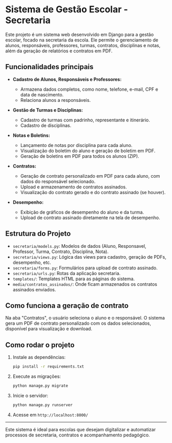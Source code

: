 # Sistema de Gestão Escolar - Secretaria

Este projeto é um sistema web desenvolvido em Django para a gestão escolar, focado na secretaria da escola. Ele permite o gerenciamento de alunos, responsáveis, professores, turmas, contratos, disciplinas e notas, além da geração de relatórios e contratos em PDF.

## Funcionalidades principais

- **Cadastro de Alunos, Responsáveis e Professores:**
  - Armazena dados completos, como nome, telefone, e-mail, CPF e data de nascimento.
  - Relaciona alunos a responsáveis.

- **Gestão de Turmas e Disciplinas:**
  - Cadastro de turmas com padrinho, representante e itinerário.
  - Cadastro de disciplinas.

- **Notas e Boletins:**
  - Lançamento de notas por disciplina para cada aluno.
  - Visualização do boletim do aluno e geração de boletim em PDF.
  - Geração de boletins em PDF para todos os alunos (ZIP).

- **Contratos:**
  - Geração de contrato personalizado em PDF para cada aluno, com dados do responsável selecionado.
  - Upload e armazenamento de contratos assinados.
  - Visualização do contrato gerado e do contrato assinado (se houver).

- **Desempenho:**
  - Exibição de gráficos de desempenho do aluno e da turma.
  - Upload de contrato assinado diretamente na tela de desempenho.

## Estrutura do Projeto

- `secretaria/models.py`: Modelos de dados (Aluno, Responsavel, Professor, Turma, Contrato, Disciplina, Nota).
- `secretaria/views.py`: Lógica das views para cadastro, geração de PDFs, desempenho, etc.
- `secretaria/forms.py`: Formulários para upload de contrato assinado.
- `secretaria/urls.py`: Rotas da aplicação secretaria.
- `templates/`: Templates HTML para as páginas do sistema.
- `media/contratos_assinados/`: Onde ficam armazenados os contratos assinados enviados.

## Como funciona a geração de contrato

Na aba "Contratos", o usuário seleciona o aluno e o responsável. O sistema gera um PDF de contrato personalizado com os dados selecionados, disponível para visualização e download.

## Como rodar o projeto

1. Instale as dependências:
   ```bash
   pip install -r requirements.txt
   ```
2. Execute as migrações:
   ```bash
   python manage.py migrate
   ```
3. Inicie o servidor:
   ```bash
   python manage.py runserver
   ```
4. Acesse em `http://localhost:8000/`

---

Este sistema é ideal para escolas que desejam digitalizar e automatizar processos de secretaria, contratos e acompanhamento pedagógico.
